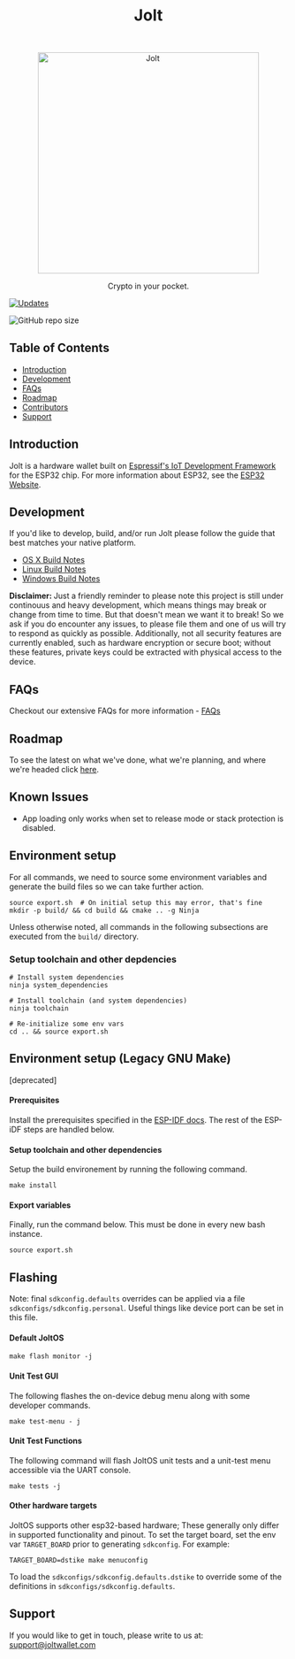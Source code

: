 <h1 align="center"> Jolt </h1> <br>
<p align="center">
  <a href="https://joltwallet.com/">
    <img alt="Jolt" title="Jolt" src="media/logo.png" width="400">
  </a>
</p>

<p align="center">
  Crypto in your pocket.
</p>

[![Updates](https://pyup.io/repos/github/joltwallet/jolt_wallet/shield.svg)](https://pyup.io/repos/github/joltwallet/jolt_wallet/)

![GitHub repo size](https://img.shields.io/github/repo-size/joltwallet/jolt_wallet)

## Table of Contents

- [Introduction](#introduction)
- [Development](#development)
- [FAQs](#faqs)
- [Roadmap](#roadmap)
- [Contributors](#contributors)
- [Support](#support)

## Introduction

Jolt is a hardware wallet built on [Espressif's IoT Development Framework](https://github.com/espressif/esp-idf) for the ESP32 chip. For
more information about ESP32, see the [ESP32 Website](https://www.espressif.com/en/products/hardware/esp32/overview).

## Development

If you'd like to develop, build, and/or run Jolt please follow the guide that best matches your native platform.

- [OS X Build Notes](docs/build-osx.md)
- [Linux Build Notes](docs/build-linux.md)
- [Windows Build Notes](docs/build-windows.md)

<b>Disclaimer: </b> Just a friendly reminder to please note this project is still under continouus and heavy development, which means things may break or change from time to time.  But that doesn't mean we want it to break! So we ask if you do encounter any issues, to please file them and one of us will try to respond as quickly as possible. Additionally, not all security features are currently enabled, such as hardware encryption or secure boot; without these features, private keys could be extracted with physical access to the device.

## FAQs

Checkout our extensive FAQs for more information - [FAQs](docs/faq.md)

## Roadmap

To see the latest on what we've done, what we're planning, and where we're headed click [here](docs/roadmap.md).

## Known Issues

* App loading only works when set to release mode or stack protection is disabled.


## Environment setup
For all commands, we need to source some environment variables and 
generate the build files so we can take further action.

```
source export.sh  # On initial setup this may error, that's fine
mkdir -p build/ && cd build && cmake .. -g Ninja
```

Unless otherwise noted, all commands in the following subsections are executed
from the `build/` directory.

### Setup toolchain and other depdencies

```
# Install system dependencies
ninja system_dependencies

# Install toolchain (and system dependencies)
ninja toolchain

# Re-initialize some env vars
cd .. && source export.sh
```

## Environment setup (Legacy GNU Make)
[deprecated]

#### Prerequisites
Install the prerequisites specified in the [ESP-IDF docs](https://docs.espressif.com/projects/esp-idf/en/latest/get-started/index.html#get-started-get-prerequisites). The rest of the ESP-iDF steps are handled below.

#### Setup toolchain and other dependencies
Setup the build environement by running the following command. 

```
make install
```

#### Export variables

Finally, run the command below. This must be done in every new bash instance.
```
source export.sh
```

## Flashing

Note: final `sdkconfig.defaults` overrides can be applied via a file 
`sdkconfigs/sdkconfig.personal`. Useful things like device port can be set in
this file.

#### Default JoltOS

```
make flash monitor -j
```

#### Unit Test GUI
The following flashes the on-device debug menu along with some developer commands.

```
make test-menu - j
```

#### Unit Test Functions
The following command will flash JoltOS unit tests and a unit-test menu accessible
via the UART console.

```
make tests -j
```

#### Other hardware targets
JoltOS supports other esp32-based hardware; These generally only differ in supported 
functionality and pinout. To set the target board, set the env var `TARGET_BOARD`
prior to generating `sdkconfig`. For example:
```
TARGET_BOARD=dstike make menuconfig
```
To load the `sdkconfigs/sdkconfig.defaults.dstike` to override some of the definitions in
`sdkconfigs/sdkconfig.defaults`.

## Support

If you would like to get in touch, please write to us at: [support@joltwallet.com](mailto:support@joltwallet.com)
